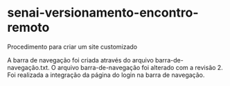 # senai-versionamento-encontro-remoto

Procedimento para criar um site customizado

A barra de navegação foi criada através do arquivo barra-de-navegação.txt.
O arquivo barra-de-navegação foi alterado com a revisão 2.
Foi realizada a integração da página do login na barra de navegação.
